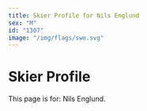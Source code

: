 ```yaml
---
title: Skier Profile for Nils Englund
sex: "M"
id: "1307"
image: "/img/flags/swe.svg" 
---
```


# Skier Profile

This page is for: Nils Englund.
    